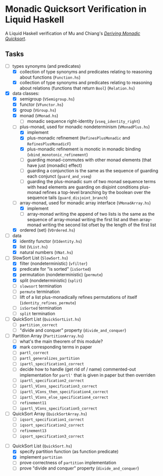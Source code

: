 # Monadic Quicksort Verification in Liquid Haskell

A Liquid Haskell verification of Mu and Chiang's _[Deriving Monadic
Quicksort][mu s, chiang t - declarative pearl- deriving monadic quicksort]_.

## Tasks

- [ ] types synonyms (and predicates)
  - [x] collection of type synonyms and predicates relating to reasoning about
        functions (`Function.hs`)
  - [x] collection of type synonyms and predicates relating to reasoning about
        relations (functions that return `Bool`) (`Relation.hs`)
- [x] data classes:
  - [x] semigroup (`VSemigroup.hs`)
  - [x] functor (`VFunctor.hs`)
  - [x] group (`VGroup.hs`)
  - [x] monad (`VMonad.hs`)
    - [ ] monadic sequence right-identity (`vseq_identity_right`)
  - [ ] plus-monad, used for monadic nondeterminism (`VMonadPlus.hs`)
    - [x] implement
    - [x] plus-monadic refinement (`RefinesPlusMonadic` and
          `RefinesPlusMonadicF`)
    - [x] plus-monadic refinement is monotic in monadic binding
          (`vbind_monotonic_refinement`)
    - [ ] guarding monad-commutes with other monad elements (that have just
          (monadic) effect)
    - [ ] guarding a conjunction is the same as the sequence of guarding each
          conjunct (`guard_and_vseq`)
    - [ ] guarding the plus-monadic sum of two monad sequence terms with head
          elements are guarding on disjoint conditions plus-monad refines a
          top-level branching by the boolean over the sequence tails
          (`guard_disjoint_branch`)
  - [ ] array-monad, used for monadic array interface (`VMonadArray.hs`)
    - [x] implement
    - [ ] array-monad writing the append of two lists is the same as the
          sequence of array-monad writing the first list and then array-monad
          writing the second list ofset by the length of the first list
  - [x] ordered (set) (`VOrdered.hs`)
- [ ] data
  - [x] identity functor (`VIdentity.hs`)
  - [x] list (`VList.hs`)
  - [x] natural numbers (`VNat.hs`)
- [ ] SlowSort List (`SlowSort.hs`)
  - [x] filter (nondeterministic) (`vfilter`)
  - [x] predicate for "is sorted" (`isSorted`)
  - [x] permutation (nondeterministic) (`permute`)
  - [x] split (nondeterministic) (`split`)
  - [ ] `slowsort` termination
  - [ ] `permute` termination
  - [ ] lift of a list plus-monadically refines permutations of itself
        (`identity_refines_permute`)
  - [ ] `isSorted` termination
  - [ ] `split` termination
- [ ] QuickSort List (`QuickSortList.hs`)
  - [ ] `partition_correct`
  - [ ] "divide and conquer" property (`divide_and_conquer`)
- [ ] Partition Array (`PartitionArray.hs`)
  - [ ] what's the main theorem of this module?
  - [x] mark corresponding terms in paper
  - [ ] `partl_correct`
  - [ ] `partl_generalizes_partition`
  - [ ] `ipartl_specification1_correct`
  - [ ] decide how to handle (get rid of / name) commented-out implementation
        for `partl'` that is given in paper but then overriden
  - [ ] `ipartl_specification2_correct`
  - [ ] `ipartl_VCons_specification3_correct`
  - [ ] `ipartl_VCons_then_specification4_correct`
  - [ ] `ipartl_VCons_else_specification4_correct`
  - [ ] `refinement11`
  - [ ] `ipartl_VCons_specification5_correct`
- [ ] QuickSort Array (`QuickSortArray.hs`)
  - [ ] `iqsort_specification1_correct`
  - [ ] `iqsort_specification2_correct`
  - [ ] `refinement13`
  - [ ] `iqsort_specification3_correct`

<!-- old -->

- [ ] QuickSort List (`QuickSort.hs`)
  - [x] specify partition function (as function predicate)
  - [x] implement `partition`
  - [ ] prove correctness of `partition` implementation
  - [ ] prove "divide and conquer" property (`divide_and_conquer`)

<!-- References -->

[mu s, chiang t - declarative pearl- deriving monadic quicksort]:
  https://scm.iis.sinica.edu.tw/pub/2020-monadic-sort.pdf
